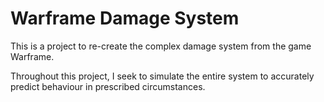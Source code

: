 # Warframe Damage System

This is a project to re-create the complex damage system from the game Warframe. 

Throughout this project, I seek to  simulate the entire system to accurately predict behaviour in prescribed circumstances.